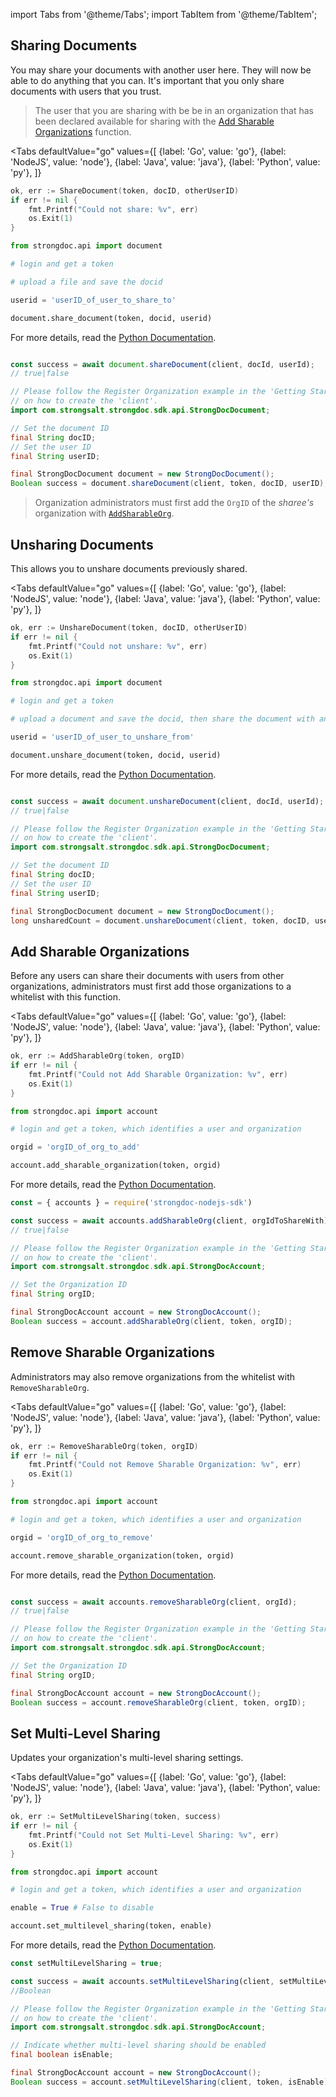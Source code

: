 import Tabs from '@theme/Tabs';
import TabItem from '@theme/TabItem';

## Sharing Documents

You may share your documents with another user here.
They will now be able to do anything that you can. It's important
that you only share documents with users that you trust.

> The user that you are sharing with be be in an organization that has been declared available for sharing with the [Add Sharable Organizations](Organizations.md#add-sharable-organizations) function.

<Tabs
  defaultValue="go"
  values={[
      {label: 'Go', value: 'go'},
      {label: 'NodeJS', value: 'node'},
      {label: 'Java', value: 'java'},
      {label: 'Python', value: 'py'},
    ]}
>
<TabItem value="go">

```go
ok, err := ShareDocument(token, docID, otherUserID)
if err != nil {
    fmt.Printf("Could not share: %v", err)
    os.Exit(1)
}
```

</TabItem>
<TabItem value="py">

```py
from strongdoc.api import document

# login and get a token

# upload a file and save the docid

userid = 'userID_of_user_to_share_to'

document.share_document(token, docid, userid)
```
For more details, read the [Python Documentation](https://strongdoc-python-sdk.readthedocs.io/en/latest/strongdoc.api.html#strongdoc.api.document.share_document).

</TabItem>
<TabItem value="node">

```javascript

const success = await document.shareDocument(client, docId, userId);
// true|false
```

</TabItem>
<TabItem value="java">

```java
// Please follow the Register Organization example in the 'Getting Started' section
// on how to create the 'client'.
import com.strongsalt.strongdoc.sdk.api.StrongDocDocument;

// Set the document ID
final String docID;
// Set the user ID
final String userID;

final StrongDocDocument document = new StrongDocDocument();
Boolean success = document.shareDocument(client, token, docID, userID);
```
</TabItem>
</Tabs>

> Organization administrators must first add the `OrgID` of the *sharee's* organization
> with [`AddSharableOrg`](Sharing.md#add-sharable-organizations).

## Unsharing Documents

This allows you to unshare documents previously shared.

<Tabs
  defaultValue="go"
  values={[
      {label: 'Go', value: 'go'},
      {label: 'NodeJS', value: 'node'},
      {label: 'Java', value: 'java'},
      {label: 'Python', value: 'py'},
    ]}
>
<TabItem value="go">

```go
ok, err := UnshareDocument(token, docID, otherUserID)
if err != nil {
    fmt.Printf("Could not unshare: %v", err)
    os.Exit(1)
}
```

</TabItem>
<TabItem value="py">

```py
from strongdoc.api import document

# login and get a token

# upload a document and save the docid, then share the document with another user

userid = 'userID_of_user_to_unshare_from'

document.unshare_document(token, docid, userid)
```
For more details, read the [Python Documentation](https://strongdoc-python-sdk.readthedocs.io/en/latest/strongdoc.api.html#strongdoc.api.document.unshare_document).

</TabItem>
<TabItem value="node">

```javascript

const success = await document.unshareDocument(client, docId, userId);
// true|false
```

</TabItem>
<TabItem value="java">

```java
// Please follow the Register Organization example in the 'Getting Started' section
// on how to create the 'client'.
import com.strongsalt.strongdoc.sdk.api.StrongDocDocument;

// Set the document ID
final String docID;
// Set the user ID
final String userID;

final StrongDocDocument document = new StrongDocDocument();
long unsharedCount = document.unshareDocument(client, token, docID, userID);
```
</TabItem>
</Tabs>


## Add Sharable Organizations

Before any users can share their documents with users from other organizations,
administrators must first add those organizations to a whitelist with this function.

<Tabs
  defaultValue="go"
  values={[
      {label: 'Go', value: 'go'},
      {label: 'NodeJS', value: 'node'},
      {label: 'Java', value: 'java'},
      {label: 'Python', value: 'py'},
    ]}
>
<TabItem value="go">

```go
ok, err := AddSharableOrg(token, orgID)
if err != nil {
    fmt.Printf("Could not Add Sharable Organization: %v", err)
    os.Exit(1)
}   
```
</TabItem>
<TabItem value="py">

```py
from strongdoc.api import account

# login and get a token, which identifies a user and organization

orgid = 'orgID_of_org_to_add'

account.add_sharable_organization(token, orgid)
```
For more details, read the [Python Documentation](https://strongdoc-python-sdk.readthedocs.io/en/latest/strongdoc.api.html#strongdoc.api.account.add_sharable_org).

</TabItem>
<TabItem value="node">

```javascript
const = { accounts } = require('strongdoc-nodejs-sdk')

const success = await accounts.addSharableOrg(client, orgIdToShareWith);
// true|false
```

</TabItem>
<TabItem value="java">

```java
// Please follow the Register Organization example in the 'Getting Started' section
// on how to create the 'client'.
import com.strongsalt.strongdoc.sdk.api.StrongDocAccount;

// Set the Organization ID
final String orgID;

final StrongDocAccount account = new StrongDocAccount();
Boolean success = account.addSharableOrg(client, token, orgID);
```
</TabItem>
</Tabs>


## Remove Sharable Organizations

Administrators may also remove organizations from the whitelist with `RemoveSharableOrg`.

<Tabs
  defaultValue="go"
  values={[
      {label: 'Go', value: 'go'},
      {label: 'NodeJS', value: 'node'},
      {label: 'Java', value: 'java'},
      {label: 'Python', value: 'py'},
    ]}
>
<TabItem value="go">

```go
ok, err := RemoveSharableOrg(token, orgID)
if err != nil {
    fmt.Printf("Could not Remove Sharable Organization: %v", err)
    os.Exit(1)
}   
```

</TabItem>
<TabItem value="py">

```py
from strongdoc.api import account

# login and get a token, which identifies a user and organization

orgid = 'orgID_of_org_to_remove'

account.remove_sharable_organization(token, orgid)
```
For more details, read the [Python Documentation](https://strongdoc-python-sdk.readthedocs.io/en/latest/strongdoc.api.html#strongdoc.api.account.remove_sharable_org).

</TabItem>
<TabItem value="node">

```javascript

const success = await accounts.removeSharableOrg(client, orgId);
// true|false
```

</TabItem>
<TabItem value="java">

```java
// Please follow the Register Organization example in the 'Getting Started' section
// on how to create the 'client'.
import com.strongsalt.strongdoc.sdk.api.StrongDocAccount;

// Set the Organization ID
final String orgID;

final StrongDocAccount account = new StrongDocAccount();
Boolean success = account.removeSharableOrg(client, token, orgID);
```
</TabItem>
</Tabs>


## Set Multi-Level Sharing

Updates your organization's multi-level sharing settings.

<Tabs
  defaultValue="go"
  values={[
      {label: 'Go', value: 'go'},
      {label: 'NodeJS', value: 'node'},
      {label: 'Java', value: 'java'},
      {label: 'Python', value: 'py'},
    ]}
>
<TabItem value="go">

```go
ok, err := SetMultiLevelSharing(token, success)
if err != nil {
    fmt.Printf("Could not Set Multi-Level Sharing: %v", err)
    os.Exit(1)
}
```

</TabItem>
<TabItem value="py">

```py
from strongdoc.api import account

# login and get a token, which identifies a user and organization

enable = True # False to disable

account.set_multilevel_sharing(token, enable)
```
For more details, read the [Python Documentation](https://strongdoc-python-sdk.readthedocs.io/en/latest/strongdoc.api.html#strongdoc.api.account.set_multilevel_sharing).

</TabItem>
<TabItem value="node">

```javascript
const setMultiLevelSharing = true;

const success = await accounts.setMultiLevelSharing(client, setMultiLevelSharing);
//Boolean
```

</TabItem>
<TabItem value="java">

```java
// Please follow the Register Organization example in the 'Getting Started' section
// on how to create the 'client'.
import com.strongsalt.strongdoc.sdk.api.StrongDocAccount;

// Indicate whether multi-level sharing should be enabled
final boolean isEnable;

final StrongDocAccount account = new StrongDocAccount();
Boolean success = account.setMultiLevelSharing(client, token, isEnable);
```
</TabItem>
</Tabs>

